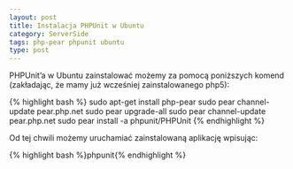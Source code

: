 ```yaml
---
layout: post
title: Instalacja PHPUnit w Ubuntu
category: ServerSide
tags: php-pear phpunit ubuntu
type: post
---
```

PHPUnit’a w Ubuntu zainstalować możemy za pomocą poniższych komend (zakładając, że mamy już wcześniej zainstalowanego php5):

{% highlight bash %}
sudo apt-get install php-pear
sudo pear channel-update pear.php.net
sudo pear upgrade-all
sudo pear channel-update pear.php.net
sudo pear install -a phpunit/PHPUnit
{% endhighlight %}

Od tej chwili możemy uruchamiać zainstalowaną aplikację wpisując:

{% highlight bash %}phpunit{% endhighlight %}
